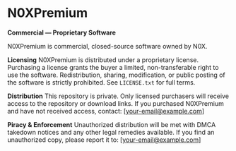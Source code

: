 # N0XPremium

**Commercial — Proprietary Software**

N0XPremium is commercial, closed-source software owned by N0X.

**Licensing**
N0XPremium is distributed under a proprietary license. Purchasing a license grants the buyer
a limited, non-transferable right to use the software. Redistribution, sharing, modification,
or public posting of the software is strictly prohibited. See `LICENSE.txt` for full terms.

**Distribution**
This repository is private. Only licensed purchasers will receive access to the repository or
download links. If you purchased N0XPremium and have not received access, contact: [your-email@example.com]

**Piracy & Enforcement**
Unauthorized distribution will be met with DMCA takedown notices and any other legal remedies available.
If you find an unauthorized copy, please report it to: [your-email@example.com]
